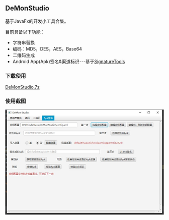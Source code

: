 ## DeMonStudio
基于JavaFx的开发小工具合集。

目前具备以下功能：

- 字符串替换
- 编码：MD5，DES，AES，Base64
- 二维码生成
- Android App(Apk)签名&渠道标识---基于[SignatureTools](https://github.com/DeMonJavaSpace/SignatureTools)

### 下载使用

[DeMonStudio.7z](https://github.com/DeMonJavaSpace/DeMonStudio/raw/master/DeMonStudio.zip)

### 使用截图

![](https://github.com/DeMonJavaSpace/DeMonStudio/blob/master/screen01.jpg?raw=true)






